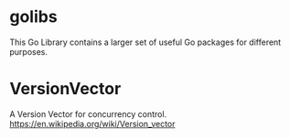 # golibs
This Go Library contains a larger set of useful Go packages for different purposes.


# VersionVector

A Version Vector for concurrency control. https://en.wikipedia.org/wiki/Version_vector
